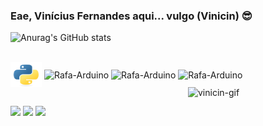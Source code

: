 ### Eae, Vinícius Fernandes aqui... vulgo (Vinicin) 😎

![Anurag's GitHub stats](https://github-readme-stats.vercel.app/api?username=viniciusfs14&show_icons=true&theme=radical)

  
<div style="display: inline_block"><br>
  <img align="center" alt="Rafa-Python" height="40" width="50" src="https://raw.githubusercontent.com/devicons/devicon/master/icons/python/python-original.svg">
  <img align="center" alt="Rafa-Arduino" height="40" width="50" <img src="https://cdn.jsdelivr.net/gh/devicons/devicon/icons/arduino/arduino-original-wordmark.svg" />
  <img align="center" alt="Rafa-Arduino" height="40" width="50" <img src="https://cdn.jsdelivr.net/gh/devicons/devicon/icons/c/c-original.svg" />
  <img align="center" alt="Rafa-Arduino" height="40" width="50" <img src="https://cdn.jsdelivr.net/gh/devicons/devicon/icons/cplusplus/cplusplus-original.svg" />
  <img align="right" alt="vinicin-gif" height="210" width="220" src=https://discord.com/channels/@me/551567579970404361/1165481155466907749
                    
</div>
  
 ##
<div> 
  <a href="https://instagram.com/viniciusfs14" target="_blank"><img src="https://img.shields.io/badge/-Instagram-%23E4405F?style=for-the-badge&logo=instagram&logoColor=white" target="_blank"></a>
  <a href = "mailto:vitinhovinicius8@gmail.com"><img src="https://img.shields.io/badge/-Gmail-%23333?style=for-the-badge&logo=gmail&logoColor=white" target="_blank"></a>
  <a href="https://www.linkedin.com/in/vinicius-fernandes-834981217" target="_blank"><img src="https://img.shields.io/badge/-LinkedIn-%230077B5?style=for-the-badge&logo=linkedin&logoColor=white" target="_blank"></a> 
  
</div>
